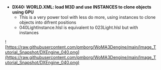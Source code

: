 - <b>DX40: WORLD.XML: load M3D and use INSTANCES to clone objects using GPU</b><br> 
	- This is a very power tool with less do more, using instances to clone objects into difrent positions
	- 040LightInstance.hlsl is equivalent to 023Light.hlsl but with instances
	
![https://raw.githubusercontent.com/pmborg/WoMA3Dengine/main/Image_Tutorial_Snapshot/DXEngine_040.png](https://raw.githubusercontent.com/pmborg/WoMA3Dengine/main/Image_Tutorial_Snapshot/DXEngine_040.png)	